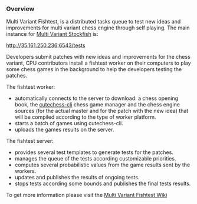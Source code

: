 ### Overview

Multi Variant Fishtest, is a distributed tasks queue to test new ideas and improvements for multi variant chess engine through self playing. The main instance for [Multi Variant Stockfish](https://github.com/ddugovic/Stockfish) is:

http://35.161.250.236:6543/tests

Developers submit patches with new ideas and improvements for the chess variant, CPU contributors install a fishtest worker on their computers to play some chess games in the background to help the developers testing the patches.

The fishtest worker:
- automatically connects to the server to download: a chess opening book, the [cutechess-cli](https://github.com/ddugovic/Stockfish/wiki/How-To-build-cutechess-with-Qt-5-static) chess game manager and the chess engine sources (for the actual master and for the patch with the new idea) that will be compiled according to the type of worker platform.
- starts a batch of games using cutechess-cli.
- uploads the games results on the server.

The fishtest server:
- provides several test templates to generate tests for the patches.
- manages the queue of the tests according customizable priorities.
- computes several probabilistic values from the game results sent by the workers.
- updates and publishes the results of ongoing tests.
- stops tests according some bounds and publishes the final tests results.

To get more information please visit the [Multi Variant Fishtest Wiki](https://github.com/ianfab/fishtest/wiki)
